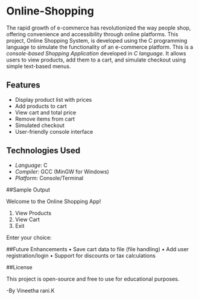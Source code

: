 # Online-Shopping
The rapid growth of e-commerce has revolutionized the way people shop, offering convenience and accessibility through online platforms. This project, Online Shopping System, is developed using the C programming language to simulate the functionality of an e-commerce platform. 
This is a *console-based Shopping Application* developed in *C language*. It allows users to view products, add them to a cart, and simulate checkout using simple text-based menus.

## Features

- Display product list with prices
- Add products to cart
- View cart and total price
- Remove items from cart
- Simulated checkout
- User-friendly console interface

## Technologies Used

- *Language*: C
- *Compiler*: GCC (MinGW for Windows)
- *Platform*: Console/Terminal

##Sample Output

Welcome to the Online Shopping App!

1. View Products
3. View Cart
5. Exit

Enter your choice:

##Future Enhancements
	•	Save cart data to file (file handling)
	•	Add user registration/login
	•	Support for discounts or tax calculations

##License

This project is open-source and free to use for educational purposes.

-By Vineetha rani.K

